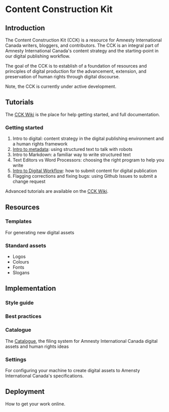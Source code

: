 Content Construction Kit
==========

## Introduction

The Content Construction Kit (CCK) is a resource for Amnesty International Canada writers, bloggers, and contributors. The CCK is an integral part of Amnesty International Canada's content strategy and the starting-point in our digital publishing workflow.

The goal of the CCK is to establish of a foundation of resources and principles of digital production for the advancement, extension, and preservation of human rights through digital discourse.

Note, the CCK is currently under active development.


## Tutorials

The [CCK Wiki](https://github.com/AmnestyInternational/ContentKit/wiki) is the place for help getting started, and full documentation.

### Getting started
1. Intro to digital: content strategy in the digital publishing environment and a human rights framework
1. [Intro to metadata](https://github.com/AmnestyInternational/ContentKit/wiki/Introduction-to-Metadata): using structured text to talk with robots
1. Intro to Markdown: a familiar way to write structured text
1. Text Editors vs Word Processors: choosing the right program to help you write
1. [Intro to Digital Workflow](https://github.com/AmnestyInternational/ContentKit/wiki/How-to-Submit-New-Content): how to submit content for digital publication
1. Flagging corrections and fixing bugs: using Github Issues to submit a change request

Advanced tutorials are available on the [CCK Wiki](https://github.com/AmnestyInternational/ContentKit/wiki).

## Resources

### Templates

For generating new digital assets

### Standard assets

- Logos
- Colours
- Fonts
- Slogans

## Implementation

### Style guide

### Best practices

### Catalogue

The [Catalogue](https://github.com/AmnestyInternational/ContentKit/blob/master/catalogue.md), the filing system for Amnesty International Canada digital assets and human rights ideas

### Settings

For configuring your machine to create digital assets to Amensty International Canada's specifications.

## Deployment

How to get your work online.

